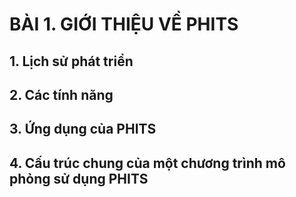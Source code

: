 # BÀI 1. GIỚI THIỆU VỀ PHITS

## 1. Lịch sử phát triển

## 2. Các tính năng


## 3. Ứng dụng của PHITS


## 4. Cấu trúc chung của một chương trình mô phỏng sử dụng PHITS